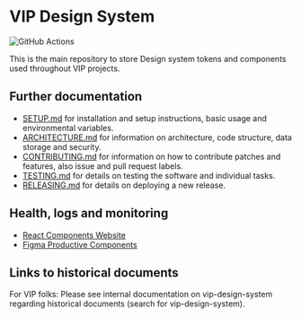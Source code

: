 # VIP Design System

![GitHub Actions](https://github.com/Automattic/vip-design-system/actions/workflows/ci.yml/badge.svg)

This is the main repository to store Design system tokens and components used throughout VIP projects.

## Further documentation

- [SETUP.md](https://github.com/Automattic/vip-design-system/blob/trunk/docs/SETUP.md) for installation and setup instructions, basic usage and environmental variables.
- [ARCHITECTURE.md](https://github.com/Automattic/vip-design-system/blob/trunk/docs/ARCHITECTURE.md) for information on architecture, code structure, data storage and security.
- [CONTRIBUTING.md](https://github.com/Automattic/vip-design-system/blob/trunk/docs/CONTRIBUTING.md) for information on how to contribute patches and features, also issue and pull request labels.
- [TESTING.md](https://github.com/Automattic/vip-design-system/blob/trunk/docs/TESTING.md) for details on testing the software and individual tasks.
- [RELEASING.md](https://github.com/Automattic/vip-design-system/blob/trunk/docs/RELEASING.md) for details on deploying a new release.

## Health, logs and monitoring

- [React Components Website](https://vip-design-system-components.netlify.app/)
- [Figma Productive Components](https://www.figma.com/file/jcGe2KIAlh2PxaAZ5liYWi/Productive-Components?type=design&node-id=7378-4230&mode=design&t=QUgpLoxTpJvAfTiN-0)

## Links to historical documents

For VIP folks: Please see internal documentation on vip-design-system regarding historical documents (search for vip-design-system).
